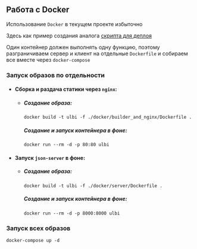 ## Работа с Docker

Использование `Docker` в текущем проекте избыточно

Здесь как пример создания аналога [скрипта для деплоя](../.deploy/deploy.sh)

Один контейнер должен выполнять одну функцию, поэтому разграничиваем сервер и клиент на
отдельные `Dockerfile` и собираем все вместе через `docker-compose`

### Запуск образов по отдельности
- #### Сборка и раздача статики через `nginx`:
  - ##### Создание образа:
    `docker build -t ulbi -f ./docker/builder_and_nginx/Dockerfile .`
    ##### Создание и запуск контейнера в фоне:
    `docker run --rm -d -p 80:80 ulbi`

- #### Запуск `json-server` в фоне:
  - ##### Создание образа:
    `docker build -t ulbi -f ./docker/server/Dockerfile .`
    ##### Создание и запуск контейнера в фоне:
    `docker run --rm -d -p 8000:8000 ulbi`

### Запуск всех образов
`docker-compose up -d`
